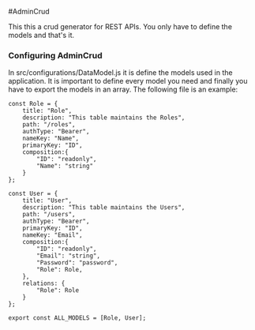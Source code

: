 #AdminCrud

This this a crud generator for REST APIs. You only have to define the models and that's it. 

### Configuring AdminCrud

In src/configurations/DataModel.js it is define the models used in the application. It is important to define every model you need and finally you have to export the models in an array. The following file is an example:

```
const Role = {
    title: "Role",
    description: "This table maintains the Roles",
    path: "/roles",
    authType: "Bearer",
    nameKey: "Name",
    primaryKey: "ID",
    composition:{
        "ID": "readonly",
        "Name": "string"
    }
};

const User = {
    title: "User",
    description: "This table maintains the Users",
    path: "/users",
    authType: "Bearer",
    primaryKey: "ID",
    nameKey: "Email",
    composition:{
        "ID": "readonly",
        "Email": "string",
        "Password": "password",
        "Role": Role,
    },
    relations: {
        "Role": Role
    }
};

export const ALL_MODELS = [Role, User];
```

